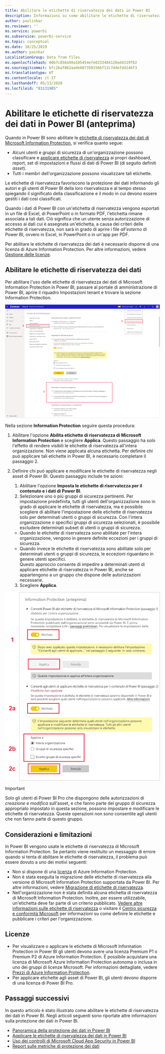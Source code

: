 ```yaml
---
title: Abilitare le etichette di riservatezza dei dati in Power BI
description: Informazioni su come abilitare le etichette di riservatezza dei dati in Power BI
author: paulinbar
ms.reviewer: ''
ms.service: powerbi
ms.subservice: powerbi-service
ms.topic: conceptual
ms.date: 10/25/2019
ms.author: painbar
LocalizationGroup: Data from files
ms.openlocfilehash: 60b7c858a98a105454efe0233484120ad4319f62
ms.sourcegitcommit: bfc2baf862aade6873501566f13c744efdd146f3
ms.translationtype: HT
ms.contentlocale: it-IT
ms.lasthandoff: 05/13/2020
ms.locfileid: "83131905"
---
```

# <a name="enable-data-sensitivity-labels-in-power-bi-preview"></a>Abilitare le etichette di riservatezza dei dati in Power BI (anteprima)

Quando in Power BI sono abilitate le [etichette di riservatezza dei dati di Microsoft Information Protection](https://docs.microsoft.com/microsoft-365/compliance/sensitivity-labels), si verifica quanto segue:

* Alcuni utenti e gruppi di sicurezza di un'organizzazione possono classificare e [applicare etichette di riservatezza](../collaborate-share/service-security-apply-data-sensitivity-labels.md) ai propri dashboard, report, set di impostazioni e flussi di dati di Power BI (di seguito definiti *asset*).
* Tutti i membri dell'organizzazione possono visualizzare tali etichette.

Le etichette di riservatezza favoriscono la protezione dei dati informando gli autori e gli utenti di Power BI della loro riservatezza e al tempo stesso spiegando il significato della classificazione e il modo in cui devono essere gestiti i dati così classificati.

Quando i dati di Power BI con un'etichetta di riservatezza vengono esportati in un file di Excel, di PowerPoint o in formato PDF, l'etichetta rimane associata a tali dati. Ciò significa che un utente senza autorizzazione di accesso ai dati cui è assegnata un'etichetta, a causa dei criteri delle etichette di riservatezza, non sarà in grado di aprire i file *all'esterno* di Power BI, ovvero in Excel, in PowerPoint o in un'app per PDF.

Per abilitare le etichette di riservatezza dei dati è necessario disporre di una licenza di Azure Information Protection. Per altre informazioni, vedere [Gestione delle licenze](#licensing).

## <a name="enable-data-sensitivity-labels"></a>Abilitare le etichette di riservatezza dei dati

Per abilitare l'uso delle etichette di riservatezza dei dati di Microsoft Information Protection in Power BI, passare al portale di amministrazione di Power BI, aprire il riquadro Impostazioni tenant e trovare la sezione Information Protection.

![Trovare la sezione Information Protection](media/service-security-enable-data-sensitivity-labels/enable-data-sensitivity-labels-01.png)

Nella sezione **Information Protection** seguire questa procedura:
1.  Abilitare l'opzione **Abilita etichette di riservatezza di Microsoft Information Protection** e scegliere **Applica**. Questo passaggio ha *solo* l'effetto di rendere visibili le etichette di riservatezza all'intera organizzazione. Non viene applicata alcuna etichetta. Per definire chi può applicare tali etichette in Power BI, è necessario completare il passaggio 2.
2.  Definire chi può applicare e modificare le etichette di riservatezza negli asset di Power BI. Questo passaggio include tre azioni:
    1.  Abilitare l'opzione **Imposta le etichette di riservatezza per il contenuto e i dati di Power BI**.
    2.  Selezionare uno o più gruppi di sicurezza pertinenti. Per impostazione predefinita, tutti gli utenti dell'organizzazione sono in grado di applicare le etichette di riservatezza, ma è possibile scegliere di abilitare l'impostazione delle etichette di riservatezza solo per determinati utenti o gruppi di sicurezza. Con l'intera organizzazione o specifici gruppi di sicurezza selezionati, è possibile escludere determinati subset di utenti o gruppi di sicurezza.
    * Quando le etichette di riservatezza sono abilitate per l'intera organizzazione, vengono in genere definite eccezioni per i gruppi di sicurezza.
    * Quando invece le etichette di riservatezza sono abilitate solo per determinati utenti o gruppi di sicurezza, le eccezioni riguardano in genere utenti specifici.  
    Questo approccio consente di impedire a determinati utenti di applicare etichette di riservatezza in Power BI, anche se appartengono a un gruppo che dispone delle autorizzazioni necessarie.
    
    3. Scegliere **Applica**.

![Applicare le etichette di riservatezza](media/service-security-enable-data-sensitivity-labels/enable-data-sensitivity-labels-02.png)

> [!IMPORTANT]
> Solo gli utenti di Power BI Pro che dispongono delle autorizzazioni di *creazione* e *modifica* sull'asset, e che fanno parte del gruppo di sicurezza appropriato impostato in questa sezione, possono impostare e modificare le etichette di riservatezza. Queste operazioni non sono consentite agli utenti che non fanno parte di questo gruppo. 


## <a name="considerations-and-limitations"></a>Considerazioni e limitazioni

In Power BI vengono usate le etichette di riservatezza di Microsoft Information Protection. Se pertanto viene restituito un messaggio di errore quando si tenta di abilitare le etichette di riservatezza, il problema può essere dovuto a uno dei motivi seguenti:

* Non si dispone di una [licenza](#licensing) di Azure Information Protection.
* Non è stata eseguita la migrazione delle etichette di riservatezza alla versione di Microsoft Information Protection supportata da Power BI. Per altre informazioni, vedere [Migrazione di etichette di riservatezza](https://docs.microsoft.com/azure/information-protection/configure-policy-migrate-labels).
* Nell'organizzazione non è stata definita alcuna etichetta di riservatezza di Microsoft Information Protection. Inoltre, per essere utilizzabile, un'etichetta deve far parte di un criterio pubblicato. [Vedere altre informazioni sulle etichette di riservatezza](https://docs.microsoft.com/Office365/SecurityCompliance/sensitivity-labels) o visitare il [Centro sicurezza e conformità Microsoft](https://sip.protection.office.com/sensitivity?flight=EnableMIPLabels) per informazioni su come definire le etichette e pubblicare i criteri per l'organizzazione.

## <a name="licensing"></a>Licenze

* Per visualizzare o applicare le etichette di Microsoft Information Protection in Power BI gli utenti devono avere una licenza Premium P1 o Premium P2 di Azure Information Protection. È possibile acquistare una licenza di Microsoft Azure Information Protection autonoma o inclusa in uno dei gruppi di licenze Microsoft. Per informazioni dettagliate, vedere [Prezzi di Azure Information Protection](https://azure.microsoft.com/pricing/details/information-protection/).
* Per applicare etichette agli asset di Power BI, gli utenti devono disporre di una licenza di Power BI Pro.


## <a name="next-steps"></a>Passaggi successivi

In questo articolo è stato illustrato come abilitare le etichette di riservatezza dei dati in Power BI. Negli articoli seguenti sono riportate altre informazioni sulla protezione dei dati in Power BI. 

* [Panoramica della protezione dei dati in Power BI](service-security-data-protection-overview.md)
* [Applicare le etichette di riservatezza dei dati in Power BI](../collaborate-share/service-security-apply-data-sensitivity-labels.md)
* [Uso dei controlli di Microsoft Cloud App Security in Power BI](service-security-using-microsoft-cloud-app-security-controls.md)
* [Report sulle metriche di protezione dei dati](service-security-data-protection-metrics-report.md)